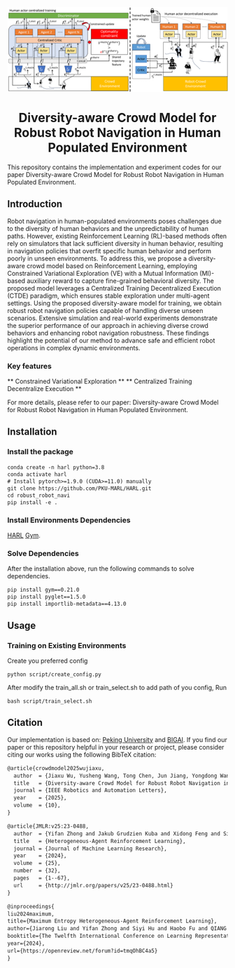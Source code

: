 <div align="center">
  <img src="training_diagram_2.png" width="600px" height="auto"/>
</div>

<h1 align="center"> Diversity-aware Crowd Model for Robust Robot Navigation in Human Populated Environment</h1>

This repository contains the implementation and experiment codes for our paper Diversity-aware Crowd Model for Robust Robot Navigation in Human Populated Environment.
<!-- **official implementation** of **Heterogeneous-Agent Reinforcement Learning (HARL)** algorithms, including **HAPPO**, **HATRPO**, **HAA2C**, **HADDPG**, **HATD3**, **HAD3QN**, and **HASAC**, based on PyTorch. ***HARL algorithms are markedly different from MAPPO in that they are generally applicable to heterogeneous agents and are supported by rigorous theories, often achieving superior performance.*** This repository allows researchers and practitioners to easily reproduce our results on seven challenging benchmarks or apply HARL algorithms to their intended applications. -->



## Introduction

Robot navigation in human-populated environments
poses challenges due to the diversity of human behaviors
and the unpredictability of human paths. However, existing Reinforcement
Learning (RL)-based methods often rely on simulators
that lack sufficient diversity in human behavior, resulting
in navigation policies that overfit specific human behavior and
perform poorly in unseen environments. To address this, we
propose a diversity-aware crowd model based on Reinforcement
Learning, employing Constrained Variational Exploration
(VE) with a Mutual Information (MI)-based auxiliary reward
to capture fine-grained behavioral diversity. The proposed
model leverages a Centralized Training Decentralized Execution
(CTDE) paradigm, which ensures stable exploration under
multi-agent settings. Using the proposed diversity-aware model
for training, we obtain robust robot navigation policies capable
of handling diverse unseen scenarios. Extensive simulation and
real-world experiments demonstrate the superior performance
of our approach in achieving diverse crowd behaviors and
enhancing robot navigation robustness. These findings highlight
the potential of our method to advance safe and efficient robot
operations in complex dynamic environments.

### Key features

<!-- - HARL algorithms achieve coordinated agent updates by employing the *sequential update scheme*, different from the *simultaneous update scheme* utilized by MAPPO and MADDPG.
- HARL algorithms enjoy theoretical guarantees of **monotonic improvement** and **convergence to equilibrium**, ensuring their efficacy in promoting cooperative behavior among agents.
- Both on-policy and off-policy HARL algorithms, exemplified by **HAPPO** and **HASAC** respectively, demonstrate superior performance across a wide range of benchmarks.

The following figure is an illustration of the *sequential update scheme*
<div align="center">
  <img src="./assets/maad_sus_8_20_have_white_background.jpg" width="100%"/>
</div>
-->
** Constrained Variational Exploration **
** Centralized Training Decentralize Execution **

For more details, please refer to our paper: Diversity-aware Crowd Model for Robust Robot Navigation in Human Populated Environment.


## Installation

### Install the package

```shell
conda create -n harl python=3.8
conda activate harl
# Install pytorch>=1.9.0 (CUDA>=11.0) manually
git clone https://github.com/PKU-MARL/HARL.git
cd robust_robot_navi
pip install -e .
```



### Install Environments Dependencies
[HARL](https://github.com/PKU-MARL/HARL)
[Gym](https://www.gymlibrary.dev/).


### Solve Dependencies

After the installation above, run the following commands to solve dependencies.

```shell
pip install gym==0.21.0
pip install pyglet==1.5.0
pip install importlib-metadata==4.13.0
```



## Usage

### Training on Existing Environments
Create you preferred config 
```shell
python script/create_config.py
```
After modify the train_all.sh or train_select.sh to add path of you config,
Run
```shell
bash script/train_select.sh
```

## Citation

Our implementation is based on:
[Peking University](https://www.pku.edu.cn//) and [BIGAI](https://www.bigai.ai/). If you find our paper or this repository helpful in your research or project, please consider citing our works using the following BibTeX citation:

```tex
@article{crowdmodel2025wujiaxu,
  author  = {Jiaxu Wu, Yusheng Wang, Tong Chen, Jun Jiang, Yongdong Wang, Qi An and Atsushi Yamashita},
  title   = {Diversity-aware Crowd Model for Robust Robot Navigation in Human Populated Environment},
  journal = {IEEE Robotics and Automation Letters},
  year    = {2025},
  volume  = {10},
}
```

```tex
@article{JMLR:v25:23-0488,
  author  = {Yifan Zhong and Jakub Grudzien Kuba and Xidong Feng and Siyi Hu and Jiaming Ji and Yaodong Yang},
  title   = {Heterogeneous-Agent Reinforcement Learning},
  journal = {Journal of Machine Learning Research},
  year    = {2024},
  volume  = {25},
  number  = {32},
  pages   = {1--67},
  url     = {http://jmlr.org/papers/v25/23-0488.html}
}
```

```tex
@inproceedings{
liu2024maximum,
title={Maximum Entropy Heterogeneous-Agent Reinforcement Learning},
author={Jiarong Liu and Yifan Zhong and Siyi Hu and Haobo Fu and QIANG FU and Xiaojun Chang and Yaodong Yang},
booktitle={The Twelfth International Conference on Learning Representations},
year={2024},
url={https://openreview.net/forum?id=tmqOhBC4a5}
}
```
